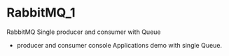 # RabbitMQ_1
RabbitMQ Single producer and consumer with Queue
* producer and consumer console Applications demo with single Queue.


